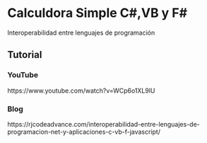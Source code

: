# Calculdora Simple C#,VB y F#
Interoperabilidad entre lenguajes de programación 
<h2>Tutorial</h2>
<h3>YouTube</h3>
https://www.youtube.com/watch?v=WCp6o1XL9lU
<h3>Blog</h3>
https://rjcodeadvance.com/interoperabilidad-entre-lenguajes-de-programacion-net-y-aplicaciones-c-vb-f-javascript/
